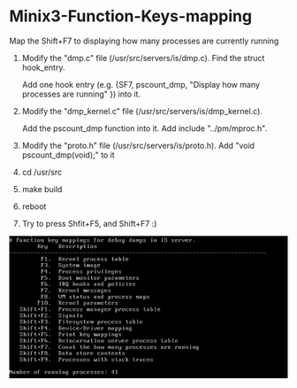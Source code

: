 # Minix3-Function-Keys-mapping
Map the Shift+F7 to displaying how many processes are currently running

  1. Modify the "dmp.c" file (/usr/src/servers/is/dmp.c). Find the struct hook_entry.
  
     Add one hook entry (e.g. {SF7, pscount\_dmp, "Display how many processes are running" }) into it.


  2. Modify the "dmp_kernel.c" file (/usr/src/servers/is/dmp_kernel.c).
    
     Add the pscount\_dmp function into it. Add include "../pm/mproc.h".

  3. Modify the "proto.h" file (/usr/src/servers/is/proto.h). Add "void pscount_dmp(void);" to it
  4. cd /usr/src
  5. make build
  6. reboot
  7. Try to press Shfit+F5, and Shift+F7 :)
     
![](https://github.com/AOMIDORI/Minix3-Function-Keys-mapping/blob/master/screenshot/keymap.png)
